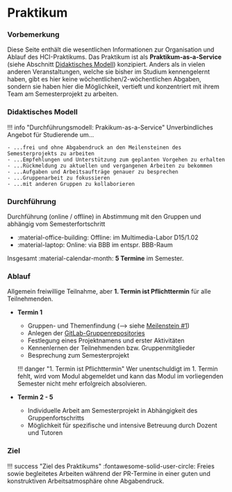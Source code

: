 # Praktikum

### Vorbemerkung 

Diese Seite enthält die wesentlichen Informationen zur Organisation und Ablauf des HCI-Praktikums. Das Praktikum ist als **Praktikum-as-a-Service** (siehe Abschnitt [Didaktisches Modell](#didaktisches-modell)) konzipiert. Anders als in vielen anderen Veranstaltungen, welche sie bisher im Studium kennengelernt haben, gibt es hier keine wöchentlichen/2-wöchentlichen Abgaben, sondern sie haben hier die Möglichkeit, vertieft und konzentriert mit ihrem Team am Semesterprojekt zu arbeiten. 


### Didaktisches Modell

!!! info "Durchführungsmodell: Prakikum-as-a-Service"
    Unverbindliches Angebot für Studierende um...  

    - ...frei und ohne Abgabendruck an den Meilensteinen des Semesterprojekts zu arbeiten
    - ...Empfehlungen und Unterstützung zum geplanten Vorgehen zu erhalten
    - ...Rückmeldung zu aktuellen und vergangenen Arbeiten zu bekommen
    - ...Aufgaben und Arbeitsaufträge genauer zu besprechen
    - ...Gruppenarbeit zu fokussieren
    - ...mit anderen Gruppen zu kollaborieren


### Durchführung

Durchführung (online / offline) in Abstimmung mit den Gruppen und abhängig vom Semesterfortschritt

- :material-office-building: Offline: im Multimedia-Labor D15/1.02
- :material-laptop: Online: via BBB im entspr. BBB-Raum

Insgesamt :material-calendar-month: **5 Termine** im Semester.


### Ablauf

Allgemein freiwillige Teilnahme, aber **1. Termin ist Pflichttermin** für alle Teilnehmenden.

- **Termin 1**
    - Gruppen- und Themenfindung (--> siehe [Meilenstein #1](ms1.md))
    - Anlegen der [GitLab-Gruppenrepositories]()
    - Festlegung eines Projektnamens und erster Aktivitäten
    - Kennenlernen der Teilnehmenden bzw. Gruppenmitglieder
    - Besprechung zum Semesterprojekt

    !!! danger "1. Termin ist Pflichttermin"
        Wer unentschuldigt im 1. Termin fehlt, wird vom Modul abgemeldet und kann das Modul im vorliegenden Semester nicht mehr erfolgreich absolvieren.

- **Termin 2 - 5**
    - Individuelle Arbeit am Semesterprojekt in Abhängigkeit des Gruppenfortschritts
    - Möglichkeit für spezifische und intensive Betreuung durch Dozent und Tutoren


### Ziel

!!! success "Ziel des Praktikums" 
    :fontawesome-solid-user-circle: Freies sowie begleitetes Arbeiten während der PR-Termine in einer guten und konstruktiven Arbeitsatmosphäre ohne Abgabendruck.

